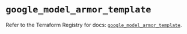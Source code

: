 # `google_model_armor_template`

Refer to the Terraform Registry for docs: [`google_model_armor_template`](https://registry.terraform.io/providers/hashicorp/google/6.45.0/docs/resources/model_armor_template).
